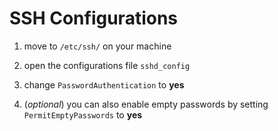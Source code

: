 # SSH Configurations

1. move to `/etc/ssh/` on your machine

2. open the configurations file `sshd_config`

3. change `PasswordAuthentication` to **yes**

4. (*optional*) you can also enable empty passwords by setting `PermitEmptyPasswords` to **yes**

